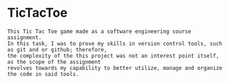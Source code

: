 # TicTacToe
    This Tic Tac Toe game made as a software engineering course assignment.
    In this task, I was to prove my skills in version control tools, such as git and or github; therefore, 
    the complexity of the this project was not an interest point itself, as the scope of the assignment 
    revolves towards my capability to better utilize, manage and organize the code in said tools.  
